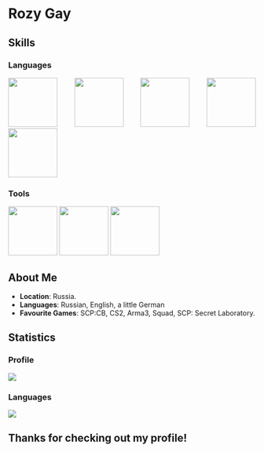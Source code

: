 # Rozy Gay
## Skills
### Languages
<p align="justify">
<img height="100" src="https://github.com/zumrudu-anka/zumrudu-anka/blob/master/images/cSharp.svg" />
<img height="100" src="https://github.com/zumrudu-anka/zumrudu-anka/blob/master/images/javascript.svg" />
<img height="100" src="https://github.com/zumrudu-anka/zumrudu-anka/blob/master/images/html5.svg" />
<img height="100" src="https://github.com/zumrudu-anka/zumrudu-anka/blob/master/images/css.svg" />
<img height="100" src="https://github.com/zumrudu-anka/zumrudu-anka/blob/master/images/cpp.svg" />
</p>

### Tools
<p align="justify">
<img height="100" src="https://github.com/zumrudu-anka/zumrudu-anka/blob/master/images/unity3d.svg" />
<img height="100" src="https://github.com/zumrudu-anka/zumrudu-anka/blob/master/images/mysql.svg" />
<img height="100" src="https://github.com/zumrudu-anka/zumrudu-anka/blob/master/images/github.svg" />
</p>

## About Me

- **Location**: Russia.
- **Languages**: Russian, English, a little German
- **Favourite Games**: SCP:CB, CS2, Arma3, Squad, SCP: Secret Laboratory.

## Statistics

### Profile
<img src="https://github-readme-stats.vercel.app/api?username=RozyGay&show_icons=true&theme=synthwave" />

### Languages
<img src="https://github-readme-stats.vercel.app/api/top-langs/?username=RozyGay&show_icons=true&theme=apprentice&layout=donut" />

## Thanks for checking out my profile!
